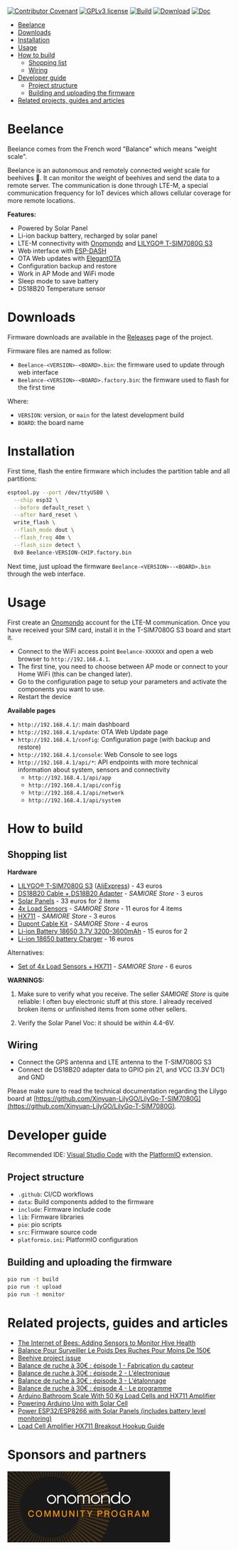 [![Contributor Covenant](https://img.shields.io/badge/Contributor%20Covenant-2.1-4baaaa.svg)](code_of_conduct.md)
[![GPLv3 license](https://img.shields.io/badge/License-GPLv3-blue.svg)](http://perso.crans.org/besson/LICENSE.html)
[![Build](https://github.com/mathieucarbou/Beelance/actions/workflows/build.yml/badge.svg?branch=main)](https://github.com/mathieucarbou/Beelance/actions/workflows/build.yml)
[![Download](https://img.shields.io/badge/Download-bin-green.svg)](https://github.com/mathieucarbou/Beelance/releases)
[![Doc](https://img.shields.io/badge/Doc-html-green.svg)](https://beelance.carbou.me/)

- [Beelance](#beelance)
- [Downloads](#downloads)
- [Installation](#installation)
- [Usage](#usage)
- [How to build](#how-to-build)
  - [Shopping list](#shopping-list)
  - [Wiring](#wiring)
- [Developer guide](#developer-guide)
  - [Project structure](#project-structure)
  - [Building and uploading the firmware](#building-and-uploading-the-firmware)
- [Related projects, guides and articles](#related-projects-guides-and-articles)

# Beelance

Beelance comes from the French word "Balance" which means "weight scale".

Beelance is an autonomous and remotely connected weight scale for beehives 🐝.
It can monitor the weight of beehives and send the data to a remote server.
The communication is done through LTE-M, a special communication frequency for IoT devices which allows cellular coverage for more remote locations.

**Features:**

- Powered by Solar Panel
- Li-ion backup battery, recharged by solar panel
- LTE-M connectivity with [Onomondo](https://onomondo.com) and [LILYGO® T-SIM7080G S3](https://www.lilygo.cc/products/t-sim7080-s3)
- Web interface with [ESP-DASH](https://docs.espdash.pro)
- OTA Web updates with [ElegantOTA](https://docs.elegantota.pro)
- Configuration backup and restore
- Work in AP Mode and WiFi mode
- Sleep mode to save battery
- DS18B20 Temperature sensor

# Downloads

Firmware downloads are available in the [Releases](https://github.com/mathieucarbou/Beelance/releases) page of the project.

Firmware files are named as follow:

- `Beelance-<VERSION>-<BOARD>.bin`: the firmware used to update through web interface
- `Beelance-<VERSION>-<BOARD>.factory.bin`: the firmware used to flash for the first time

Where:

- `VERSION`: version, or `main` for the latest development build
- `BOARD`: the board name

# Installation

First time, flash the entire firmware which includes the partition table and all partitions:

```bash
esptool.py --port /dev/ttyUSB0 \
  --chip esp32 \
  --before default_reset \
  --after hard_reset \
  write_flash \
  --flash_mode dout \
  --flash_freq 40m \
  --flash_size detect \
  0x0 Beelance-VERSION-CHIP.factory.bin
```

Next time, just upload the firmware `Beelance-<VERSION>--<BOARD>.bin` through the web interface.

# Usage

First create an [Onomondo](https://onomondo.com) account for the LTE-M communication.
Once you have received your SIM card, install it in the T-SIM7080G S3 board and start it.

- Connect to the WiFi access point `Beelance-XXXXXX` and open a web browser to `http://192.168.4.1`.
- The first tine, you need to choose between AP mode or connect to your Home WiFi (this can be changed later).
- Go to the configuration page to setup your parameters and activate the components you want to use.
- Restart the device

**Available pages**

- `http://192.168.4.1/`: main dashboard
- `http://192.168.4.1/update`: OTA Web Update page
- `http://192.168.4.1/config`: Configuration page (with backup and restore)
- `http://192.168.4.1/console`: Web Console to see logs
- `http://192.168.4.1/api/*`: API endpoints with more technical information about system, sensors and connectivity
  - `http://192.168.4.1/api/app`
  - `http://192.168.4.1/api/config`
  - `http://192.168.4.1/api/network`
  - `http://192.168.4.1/api/system`

# How to build

## Shopping list

**Hardware**

- [LILYGO® T-SIM7080G S3](https://www.lilygo.cc/products/t-sim7080-s3) ([AliExpress](https://fr.aliexpress.com/item/1005005188988179.html)) - 43 euros
- [DS18B20 Cable + DS18B20 Adapter](https://fr.aliexpress.com/item/4000143479592.html) - _SAMIORE Store_ - 3 euros
- [Solar Panels](https://fr.aliexpress.com/item/1005005509831452.html) - 33 euros for 2 items
- [4x Load Sensors](https://fr.aliexpress.com/item/1005005916651412.html) - _SAMIORE Store_ - 11 euros for 4 items
- [HX711](https://fr.aliexpress.com/item/33041823995.html) - _SAMIORE Store_ - 3 euros
- [Dupont Cable Kit](https://fr.aliexpress.com/item/1699285992.html) - _SAMIORE Store_ - 4 euros
- [Li-ion Battery 18650 3.7V 3200-3600mAh](https://www.amazon.fr/gp/product/B09DY1QVDW) - 15 euros for 2
- [Li-ion 18650 battery Charger](https://www.amazon.fr/gp/product/B08FDMGKMZ) - 16 euros

Alternatives:

- [Set of 4x Load Sensors + HX711](https://fr.aliexpress.com/item/1005004455387340.html) - _SAMIORE Store_ - 6 euros

**WARNINGS:**

1. Make sure to verify what you receive.
   The seller _SAMIORE Store_ is quite reliable: I often buy electronic stuff at this store.
   I already received broken items or unfinished items from some other sellers.

2. Verify the Solar Panel Voc: it should be within 4.4-6V.

## Wiring

- Connect the GPS antenna and LTE antenna to the T-SIM7080G S3
- Connect de DS18B20 adapter data to GPIO pin 21, and VCC (3.3V DC1) and GND

Please make sure to read the technical documentation regarding the Lilygo board at [https://github.com/Xinyuan-LilyGO/LilyGo-T-SIM7080G](https://github.com/Xinyuan-LilyGO/LilyGo-T-SIM7080G).

# Developer guide

Recommended IDE: [Visual Studio Code](https://code.visualstudio.com) with the [PlatformIO](https://platformio.org) extension.

## Project structure

- `.github`: CI/CD workflows
- `data`: Build components added to the firmware
- `include`: Firmware include code
- `lib`: Firmware libraries
- `pio`: pio scripts
- `src`: Firmware source code
- `platformio.ini`: PlatformIO configuration

## Building and uploading the firmware

```bash
pio run -t build
pio run -t upload
pio run -t monitor
```

# Related projects, guides and articles

- [The Internet of Bees: Adding Sensors to Monitor Hive Health](https://makezine.com/projects/bees-sensors-monitor-hive-health)
- [Balance Pour Surveiller Le Poids Des Ruches Pour Moins De 150€](https://miel-jura.com/balance-pour-surveiller-le-poids-des-ruches-pour-moi-de-150e/)
- [Beehive project issue](https://community.blynk.cc/t/beehive-project-issue/27245/48)
- [Balance de ruche à 30€ : épisode 1 - Fabrication du capteur](https://iot.educ.cloud/balance-de-ruche-a-30eu-episode-1-fabrication-du-capteur/)
- [Balance de ruche à 30€ : épisode 2 - L'électronique](https://iot.educ.cloud/balance-de-ruche-a-30eu-episode-2-lelectronique/)
- [Balance de ruche à 30€ : épisode 3 - L'étalonnage](https://iot.educ.cloud/balance-de-ruche-a-30eu-episode-3-letalonnage/)
- [Balance de ruche à 30€ : épisode 4 - Le programme](https://iot.educ.cloud/balance-de-ruche-a-30eu-episode-4-le-programme/)
- [Arduino Bathroom Scale With 50 Kg Load Cells and HX711 Amplifier](https://www.instructables.com/Arduino-Bathroom-Scale-With-50-Kg-Load-Cells-and-H/)
- [Powering Arduino Uno with Solar Cell](https://www.sensingthecity.com/powering-arduino-uno-with-solar-cell/)
- [Power ESP32/ESP8266 with Solar Panels (includes battery level monitoring)](https://randomnerdtutorials.com/power-esp32-esp8266-solar-panels-battery-level-monitoring/)
- [Load Cell Amplifier HX711 Breakout Hookup Guide](https://learn.sparkfun.com/tutorials/load-cell-amplifier-hx711-breakout-hookup-guide/all)

# Sponsors and partners

[![](https://raw.githubusercontent.com/mathieucarbou/Beelance/main/docs/assets/images/onomondo-community-2.png)](https://onomondo.com)
